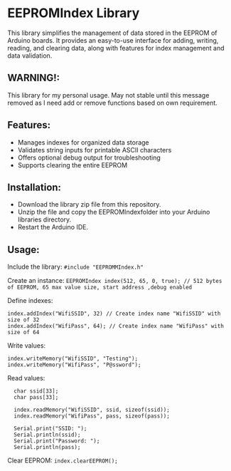 # EEPROMIndex Library

This library simplifies the management of data stored in the EEPROM of Arduino boards. It provides an easy-to-use interface for adding, writing, reading, and clearing data, along with features for index management and data validation.

## WARNING!:
This library for my personal usage. May not stable until this message removed as I need add or remove functions based on own requirement.

## Features:
* Manages indexes for organized data storage
* Validates string inputs for printable ASCII characters
* Offers optional debug output for troubleshooting
* Supports clearing the entire EEPROM

## Installation:
* Download the library zip file from this repository.
* Unzip the file and copy the EEPROMIndexfolder into your Arduino libraries directory.
* Restart the Arduino IDE.

## Usage:

Include the library:
`#include "EEPROMMIndex.h"`

Create an instance:
`EEPROMIndex index(512, 65, 0, true); // 512 bytes of EEPROM, 65 max value size, start address ,debug enabled`

Define indexes:
```
index.addIndex("WifiSSID", 32) // Create index name "WifiSSID" with size of 32
index.addIndex("WifiPass", 64); // Create index name "WifiPass" with size of 64
```

Write values:
```
index.writeMemory("WifiSSID", "Testing");
index.writeMemory("WifiPass", "P@ssword");
```

Read values:
```
  char ssid[33];
  char pass[33];

  index.readMemory("WifiSSID", ssid, sizeof(ssid));
  index.readMemory("WifiPass", pass, sizeof(pass));

  Serial.print("SSID: ");
  Serial.println(ssid);
  Serial.print("Password: ");
  Serial.println(pass);
```

Clear EEPROM:
`index.clearEEPROM();`